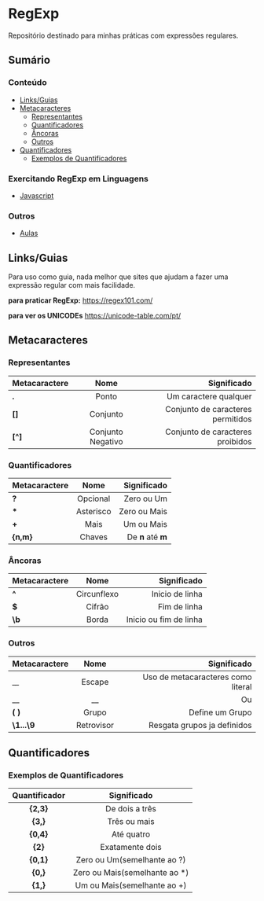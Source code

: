 # RegExp
Repositório destinado para minhas práticas com expressões regulares.

## Sumário

### Conteúdo
* [Links/Guias](#linksguias)
* [Metacaracteres](#metacaracteres)
    * [Representantes](#representantes)
    * [Quantificadores](#quantificadores)
    * [Âncoras](#âncoras)
    * [Outros](#outros)
* [Quantificadores](#quantificadores-1)
    * [Exemplos de Quantificadores](#exemplos-de-quantificadores)

### Exercitando RegExp em Linguagens
* [Javascript](ex-JS)

### Outros
* [Aulas](Aulas)


## Links/Guias
Para uso como guia, nada melhor que sites que ajudam a fazer uma expressão regular com mais facilidade.

__para praticar RegExp:__
<a href="https://regex101.com/" target="_blank" rel="noopener">https://regex101.com/</a>

__para ver os UNICODEs__
<a href="https://unicode-table.com/pt/" target="_blank" rel="noopener">https://unicode-table.com/pt/</a>


## Metacaracteres
### Representantes 
| Metacaractere     | Nome              | Significado                       |
|:------------------|:-----------------:|----------------------------------:|
| __.__             | Ponto             | Um caractere qualquer             |
| __[]__            | Conjunto          | Conjunto de caracteres permitidos |
| __[^]__           | Conjunto Negativo | Conjunto de caracteres proibidos  |

### Quantificadores
| Metacaractere     | Nome              | Significado                       |
|:------------------|:-----------------:|----------------------------------:|
| __?__             | Opcional          | Zero ou Um                        |
| __*__             | Asterisco         | Zero ou Mais                      |
| __+__             | Mais              | Um ou Mais                        |
| __{n,m}__         | Chaves            | De __n__ até __m__                |

### Âncoras
| Metacaractere     | Nome              | Significado                       |
|:------------------|:-----------------:|----------------------------------:|
| __^__             | Circunflexo       | Inicio de linha                   |
| __$__             | Cifrão            | Fim de linha                      |
| __\b__            | Borda             | Inicio ou fim de linha            |

### Outros
| Metacaractere     | Nome              | Significado                       |
|:------------------|:-----------------:|----------------------------------:|
| __\__             | Escape            | Uso de metacaracteres como literal|
| __|__             | Ou                | Operação de Ou                    |
| __( )__           | Grupo             | Define um Grupo                   |
| __\1...\9__       | Retrovisor        | Resgata grupos ja definidos       |


## Quantificadores
### Exemplos de Quantificadores
| Quantificador             | Significado                   |
|:-------------------------:|:-----------------------------:|
| __{2,3}__                 | De dois a três                |
| __{3,}__                  | Três ou mais                  |
| __{0,4}__                 | Até quatro                    |
| __{2}__                   | Exatamente dois               |
| __{0,1}__                 | Zero ou Um(semelhante ao ?)   |
| __{0,}__                  | Zero ou Mais(semelhante ao *) |
| __{1,}__                  | Um ou Mais(semelhante ao +)   |